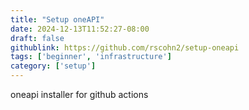 ```yaml
---
title: "Setup oneAPI"
date: 2024-12-13T11:52:27-08:00
draft: false
githublink: https://github.com/rscohn2/setup-oneapi
tags: ['beginner', 'infrastructure']
category: ['setup']
---
```

oneapi installer for github actions

